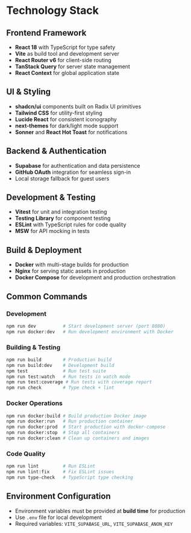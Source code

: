 # Technology Stack

## Frontend Framework
- **React 18** with TypeScript for type safety
- **Vite** as build tool and development server
- **React Router v6** for client-side routing
- **TanStack Query** for server state management
- **React Context** for global application state

## UI & Styling
- **shadcn/ui** components built on Radix UI primitives
- **Tailwind CSS** for utility-first styling
- **Lucide React** for consistent iconography
- **next-themes** for dark/light mode support
- **Sonner** and **React Hot Toast** for notifications

## Backend & Authentication
- **Supabase** for authentication and data persistence
- **GitHub OAuth** integration for seamless sign-in
- Local storage fallback for guest users

## Development & Testing
- **Vitest** for unit and integration testing
- **Testing Library** for component testing
- **ESLint** with TypeScript rules for code quality
- **MSW** for API mocking in tests

## Build & Deployment
- **Docker** with multi-stage builds for production
- **Nginx** for serving static assets in production
- **Docker Compose** for development and production orchestration

## Common Commands

### Development
```bash
npm run dev          # Start development server (port 8080)
npm run docker:dev   # Run development environment with Docker
```

### Building & Testing
```bash
npm run build        # Production build
npm run build:dev    # Development build
npm test             # Run test suite
npm run test:watch   # Run tests in watch mode
npm run test:coverage # Run tests with coverage report
npm run check        # Type check + lint
```

### Docker Operations
```bash
npm run docker:build # Build production Docker image
npm run docker:run   # Run production container
npm run docker:prod  # Start production with docker-compose
npm run docker:stop  # Stop all containers
npm run docker:clean # Clean up containers and images
```

### Code Quality
```bash
npm run lint         # Run ESLint
npm run lint:fix     # Fix ESLint issues
npm run type-check   # TypeScript type checking
```

## Environment Configuration
- Environment variables must be provided at **build time** for production
- Use `.env` file for local development
- Required variables: `VITE_SUPABASE_URL`, `VITE_SUPABASE_ANON_KEY`
